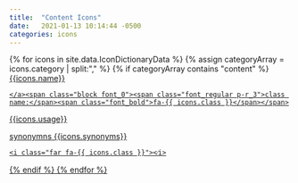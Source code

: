 ```yaml
---
title:  "Content Icons"
date:   2021-01-13 10:14:44 -0500
categories: icons
---
```

<div class="ul_none">
{% for icons in site.data.IconDictionaryData %}
{% assign categoryArray = icons.category | split:"," %}
{% if categoryArray contains "content" %}
  <div class="flex m-b_5">
    <div class="flex_none p-x_4 p_3">
      <i class="far c_primary  font_10 fa-fw  fa-{{ icons.class }}"></i>
    </div>
     <div class="br-l_2 br_black-1 br_solid p-l_4 flex_auto">
     <a class="font_5" href="https://fontawesome.com/icons/{{ icons.class }}">
      {{icons.name}}
      
    </a><span class="block font_0"><span class="font_regular p-r_3">class name:</span><span class="font_bold">fa-{{ icons.class }}</span></span>
   <p class="m-t_3">{{icons.usage}}</p>
   <p class="m-t_3">
    <span class="block c_black_4 capitalize">synonymns</span>
    {{icons.synonyms}}</p>
        <pre class="br_1 br_solid br_black-3 bg_black-1 p_3 m-t_3 m-b_5"><code class="force-select">&lt;i class=&quot;far fa-{{ icons.class }}&quot;&gt;&lt;&frasl;i&gt;</code></pre>
    </div>
  </div>
  {% endif %}
{% endfor %}
</div>